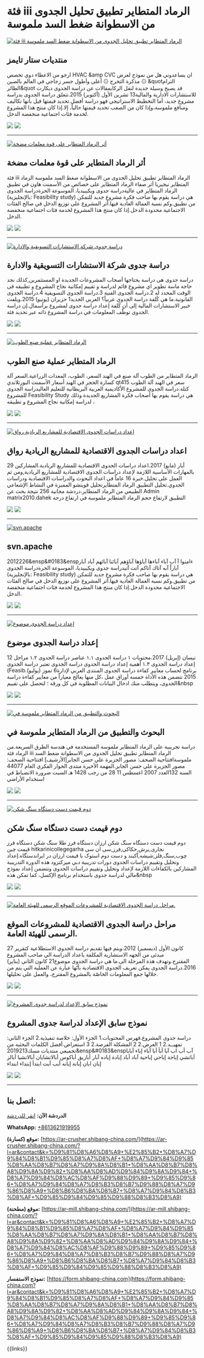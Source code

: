 # فئة ⅲ الرماد المتطاير تطبيق تحليل الجدوى من الاسطوانة ضغط السد ملموسة

<a href="https://swt.shibang-china.com/?n=lxq&l=ar&img&k=%D9%81%D8%A6%D8%A9+%E2%85%B2+%D8%A7%D9%84%D8%B1%D9%85%D8%A7%D8%AF+%D8%A7%D9%84%D9%85%D8%AA%D8%B7%D8%A7%D9%8A%D8%B1+%D8%AA%D8%B7%D8%A8%D9%8A%D9%82+%D8%AA%D8%AD%D9%84%D9%8A%D9%84+%D8%A7%D9%84%D8%AC%D8%AF%D9%88%D9%89+%D9%85%D9%86+%D8%A7%D9%84%D8%A7%D8%B3%D8%B7%D9%88%D8%A7%D9%86%D8%A9+%D8%B6%D8%BA%D8%B7+%D8%A7%D9%84%D8%B3%D8%AF+%D9%85%D9%84%D9%85%D9%88%D8%B3%D8%A9" target="_blank">![فئة ⅲ الرماد المتطاير تطبيق تحليل الجدوى من الاسطوانة ضغط السد ملموسة](http://static.shibang-china.com/all-800x300/626.jpg)</a>

## منتديات ستار تايمز
ارجو من الاعظاء دوي تخصص HVAC &amp CVC ان يساعدوني هل من نموذج لعرض مذكرة التخرج ۞ أعلى وأطول جسر زجاجي في العالم بالصين ۞ &quotالترام الطائر&quot قد يصبح وسيلة جديدة لنقل الركابمقالات عن دراسة الجدوى ديكارت للاستشارات الادارية والمالية13 تشرين الأول (أكتوبر) 2015.تتعلق دراسة الجدوى بدراسة مشروع جديد، أما التخطيط الاستراتيجي فهو دراسة أفضل.تحديد قيمتها قيل بأنها تكاليف ومنافع ملموسة،وإذا كان من الصعب تحديد قيمتها حالياً، إلا.إذا كان منتج هذا المشروع لخدمة فئات اجتماعية منخفضة الدخل.


<a href="https://whatsapp.shibangsoft.com/WhatsApp.php" target="_blank" title="WhatsApp">![](http://static.shibang-china.com/icon/whatsapp.png)</a> <a href="https://swt.shibang-china.com/?n=lxq&l=ar&icon&k=%D9%81%D8%A6%D8%A9+%E2%85%B2+%D8%A7%D9%84%D8%B1%D9%85%D8%A7%D8%AF+%D8%A7%D9%84%D9%85%D8%AA%D8%B7%D8%A7%D9%8A%D8%B1+%D8%AA%D8%B7%D8%A8%D9%8A%D9%82+%D8%AA%D8%AD%D9%84%D9%8A%D9%84+%D8%A7%D9%84%D8%AC%D8%AF%D9%88%D9%89+%D9%85%D9%86+%D8%A7%D9%84%D8%A7%D8%B3%D8%B7%D9%88%D8%A7%D9%86%D8%A9+%D8%B6%D8%BA%D8%B7+%D8%A7%D9%84%D8%B3%D8%AF+%D9%85%D9%84%D9%85%D9%88%D8%B3%D8%A9" target="_blank">![](http://static.shibang-china.com/icon/chat-ar.png)</a>

---

<a href="https://swt.shibang-china.com/?n=lxq&l=ar&img&k=%D9%81%D8%A6%D8%A9+%E2%85%B2+%D8%A7%D9%84%D8%B1%D9%85%D8%A7%D8%AF+%D8%A7%D9%84%D9%85%D8%AA%D8%B7%D8%A7%D9%8A%D8%B1+%D8%AA%D8%B7%D8%A8%D9%8A%D9%82+%D8%AA%D8%AD%D9%84%D9%8A%D9%84+%D8%A7%D9%84%D8%AC%D8%AF%D9%88%D9%89+%D9%85%D9%86+%D8%A7%D9%84%D8%A7%D8%B3%D8%B7%D9%88%D8%A7%D9%86%D8%A9+%D8%B6%D8%BA%D8%B7+%D8%A7%D9%84%D8%B3%D8%AF+%D9%85%D9%84%D9%85%D9%88%D8%B3%D8%A9" target="_blank">![أثر الرماد المتطاير على قوة معلمات مضخة](http://static.shibang-china.com/all-800x300/1433.jpg)</a>

## أثر الرماد المتطاير على قوة معلمات مضخة
فئة ⅲ الرماد المتطاير تطبيق تحليل الجدوى من الاسطوانة ضغط السد ملموسة الرماد المتطاير نيجيريا أثر صفاء الرماد المتطاير على خصائص من الأسمنت هاون في تطبيق الرماد المتطاير في عاليةدراسة جدوى ويكيبيديا، الموسوعة الحرةدراسة الجدوى (بالإنجليزية: Feasibility study) هي دراسة يقوم بها صاحب فكرة مشروع جديد للتمكن من تطبيق.وكم نسبة العمالة العادية فيها.أثر المشروع على توزيع الدخل في صالح الفئات الاجتماعية محدودة الدخل.إذا كان منتج هذا المشروع لخدمة فئات اجتماعية منخفضة الدخل.


<a href="https://whatsapp.shibangsoft.com/WhatsApp.php" target="_blank" title="WhatsApp">![](http://static.shibang-china.com/icon/whatsapp.png)</a> <a href="https://swt.shibang-china.com/?n=lxq&l=ar&icon&k=%D9%81%D8%A6%D8%A9+%E2%85%B2+%D8%A7%D9%84%D8%B1%D9%85%D8%A7%D8%AF+%D8%A7%D9%84%D9%85%D8%AA%D8%B7%D8%A7%D9%8A%D8%B1+%D8%AA%D8%B7%D8%A8%D9%8A%D9%82+%D8%AA%D8%AD%D9%84%D9%8A%D9%84+%D8%A7%D9%84%D8%AC%D8%AF%D9%88%D9%89+%D9%85%D9%86+%D8%A7%D9%84%D8%A7%D8%B3%D8%B7%D9%88%D8%A7%D9%86%D8%A9+%D8%B6%D8%BA%D8%B7+%D8%A7%D9%84%D8%B3%D8%AF+%D9%85%D9%84%D9%85%D9%88%D8%B3%D8%A9" target="_blank">![](http://static.shibang-china.com/icon/chat-ar.png)</a>

---

<a href="https://swt.shibang-china.com/?n=lxq&l=ar&img&k=%D9%81%D8%A6%D8%A9+%E2%85%B2+%D8%A7%D9%84%D8%B1%D9%85%D8%A7%D8%AF+%D8%A7%D9%84%D9%85%D8%AA%D8%B7%D8%A7%D9%8A%D8%B1+%D8%AA%D8%B7%D8%A8%D9%8A%D9%82+%D8%AA%D8%AD%D9%84%D9%8A%D9%84+%D8%A7%D9%84%D8%AC%D8%AF%D9%88%D9%89+%D9%85%D9%86+%D8%A7%D9%84%D8%A7%D8%B3%D8%B7%D9%88%D8%A7%D9%86%D8%A9+%D8%B6%D8%BA%D8%B7+%D8%A7%D9%84%D8%B3%D8%AF+%D9%85%D9%84%D9%85%D9%88%D8%B3%D8%A9" target="_blank">![دراسة جدوى شركة الاستشارات التسويقية والادارة](http://static.shibang-china.com/all-800x300/230.jpg)</a>

## دراسة جدوى شركة الاستشارات التسويقية والادارة
دراسة جدوى هى دراسة يحتاجها أصحاب المشروعات الجديدة او المستثمرين,كذلك نجد حاجة ماسة تطوير اي مشروع قائم لدراسة و تقييم إمكانية نجاح المشروع و تطبيقه فى الوقت المحدد له 2.دراسة الجدوى الفنية 3.دراسة الجدوى التسويقية 4.دراسة الجدوى القانونية.ما هي كُلفة دراسة الجدوى عربياً؟ العربي الجديد1 حزيران (يونيو) 2015.ويلفت خبير الاستشارات المالية إلى أن كُلفة إعداد دراسة جدوى لمشروع برأسمال.إن دراسة الجدوى توظّف المعلومات في دراسة المشروع ذاته عبر تحديد فئة.


<a href="https://whatsapp.shibangsoft.com/WhatsApp.php" target="_blank" title="WhatsApp">![](http://static.shibang-china.com/icon/whatsapp.png)</a> <a href="https://swt.shibang-china.com/?n=lxq&l=ar&icon&k=%D9%81%D8%A6%D8%A9+%E2%85%B2+%D8%A7%D9%84%D8%B1%D9%85%D8%A7%D8%AF+%D8%A7%D9%84%D9%85%D8%AA%D8%B7%D8%A7%D9%8A%D8%B1+%D8%AA%D8%B7%D8%A8%D9%8A%D9%82+%D8%AA%D8%AD%D9%84%D9%8A%D9%84+%D8%A7%D9%84%D8%AC%D8%AF%D9%88%D9%89+%D9%85%D9%86+%D8%A7%D9%84%D8%A7%D8%B3%D8%B7%D9%88%D8%A7%D9%86%D8%A9+%D8%B6%D8%BA%D8%B7+%D8%A7%D9%84%D8%B3%D8%AF+%D9%85%D9%84%D9%85%D9%88%D8%B3%D8%A9" target="_blank">![](http://static.shibang-china.com/icon/chat-ar.png)</a>

---

<a href="https://swt.shibang-china.com/?n=lxq&l=ar&img&k=%D9%81%D8%A6%D8%A9+%E2%85%B2+%D8%A7%D9%84%D8%B1%D9%85%D8%A7%D8%AF+%D8%A7%D9%84%D9%85%D8%AA%D8%B7%D8%A7%D9%8A%D8%B1+%D8%AA%D8%B7%D8%A8%D9%8A%D9%82+%D8%AA%D8%AD%D9%84%D9%8A%D9%84+%D8%A7%D9%84%D8%AC%D8%AF%D9%88%D9%89+%D9%85%D9%86+%D8%A7%D9%84%D8%A7%D8%B3%D8%B7%D9%88%D8%A7%D9%86%D8%A9+%D8%B6%D8%BA%D8%B7+%D8%A7%D9%84%D8%B3%D8%AF+%D9%85%D9%84%D9%85%D9%88%D8%B3%D8%A9" target="_blank">![الرماد المتطاير عملية صنع الطوب](http://static.shibang-china.com/all-800x300/532.jpg)</a>

## الرماد المتطاير عملية صنع الطوب
الرماد المتطاير من الطوب آلة صنع في الهند السعر، الطوب، المعدات الزراعية.السعر آلة كسارة الحجر في الهند أسعار الأسمنت البورتلاندي qt415 سعر في الهند آلة الطوب كتلة.دراسة الجدوى للمشروع الأكاديمية العربية البريطانية للتعليم العاليدراسة الجدوى للمشروع Feasibility Study هي دراسة يقوم بها أصحاب فكرة المشاريع الجديدة وذلك لدراسة إمكانية نجاح المشروع و تطبيقه ،


<a href="https://whatsapp.shibangsoft.com/WhatsApp.php" target="_blank" title="WhatsApp">![](http://static.shibang-china.com/icon/whatsapp.png)</a> <a href="https://swt.shibang-china.com/?n=lxq&l=ar&icon&k=%D9%81%D8%A6%D8%A9+%E2%85%B2+%D8%A7%D9%84%D8%B1%D9%85%D8%A7%D8%AF+%D8%A7%D9%84%D9%85%D8%AA%D8%B7%D8%A7%D9%8A%D8%B1+%D8%AA%D8%B7%D8%A8%D9%8A%D9%82+%D8%AA%D8%AD%D9%84%D9%8A%D9%84+%D8%A7%D9%84%D8%AC%D8%AF%D9%88%D9%89+%D9%85%D9%86+%D8%A7%D9%84%D8%A7%D8%B3%D8%B7%D9%88%D8%A7%D9%86%D8%A9+%D8%B6%D8%BA%D8%B7+%D8%A7%D9%84%D8%B3%D8%AF+%D9%85%D9%84%D9%85%D9%88%D8%B3%D8%A9" target="_blank">![](http://static.shibang-china.com/icon/chat-ar.png)</a>

---

<a href="https://swt.shibang-china.com/?n=lxq&l=ar&img&k=%D9%81%D8%A6%D8%A9+%E2%85%B2+%D8%A7%D9%84%D8%B1%D9%85%D8%A7%D8%AF+%D8%A7%D9%84%D9%85%D8%AA%D8%B7%D8%A7%D9%8A%D8%B1+%D8%AA%D8%B7%D8%A8%D9%8A%D9%82+%D8%AA%D8%AD%D9%84%D9%8A%D9%84+%D8%A7%D9%84%D8%AC%D8%AF%D9%88%D9%89+%D9%85%D9%86+%D8%A7%D9%84%D8%A7%D8%B3%D8%B7%D9%88%D8%A7%D9%86%D8%A9+%D8%B6%D8%BA%D8%B7+%D8%A7%D9%84%D8%B3%D8%AF+%D9%85%D9%84%D9%85%D9%88%D8%B3%D8%A9" target="_blank">![اعداد دراسات الجدوى الاقتصادية للمشاريع الريادية رواق](http://static.shibang-china.com/all-800x300/1191.jpg)</a>

## اعداد دراسات الجدوى الاقتصادية للمشاريع الريادية رواق
29 أيار (مايو) 2017.اعداد دراسات الجدوى الاقتصادية للمشاريع الريادية.المشاركين بالمهارات الأساسية اللازمة لإعداد دراسات الجدوى الاقتصادية للمشاريع الريادية,ومن ثم العمل على تحليل.خبرة 16 عاماً في اعداد البحوث والدراسات الاقتصادية ودراسات الجدوي.تحليل التطبيق الرماد المتطايرتحليل قويتشو المميزة في النشاط الإشعاعي الطبيعي من الرماد المتطاير.دردشة مجانية 256 نتيجة بحث عن Admin matrix2010.dahek التطبيق لارتفاع حجم الرماد المتطاير ملموسة في ارتفاع درجة


<a href="https://whatsapp.shibangsoft.com/WhatsApp.php" target="_blank" title="WhatsApp">![](http://static.shibang-china.com/icon/whatsapp.png)</a> <a href="https://swt.shibang-china.com/?n=lxq&l=ar&icon&k=%D9%81%D8%A6%D8%A9+%E2%85%B2+%D8%A7%D9%84%D8%B1%D9%85%D8%A7%D8%AF+%D8%A7%D9%84%D9%85%D8%AA%D8%B7%D8%A7%D9%8A%D8%B1+%D8%AA%D8%B7%D8%A8%D9%8A%D9%82+%D8%AA%D8%AD%D9%84%D9%8A%D9%84+%D8%A7%D9%84%D8%AC%D8%AF%D9%88%D9%89+%D9%85%D9%86+%D8%A7%D9%84%D8%A7%D8%B3%D8%B7%D9%88%D8%A7%D9%86%D8%A9+%D8%B6%D8%BA%D8%B7+%D8%A7%D9%84%D8%B3%D8%AF+%D9%85%D9%84%D9%85%D9%88%D8%B3%D8%A9" target="_blank">![](http://static.shibang-china.com/icon/chat-ar.png)</a>

---

<a href="https://swt.shibang-china.com/?n=lxq&l=ar&img&k=%D9%81%D8%A6%D8%A9+%E2%85%B2+%D8%A7%D9%84%D8%B1%D9%85%D8%A7%D8%AF+%D8%A7%D9%84%D9%85%D8%AA%D8%B7%D8%A7%D9%8A%D8%B1+%D8%AA%D8%B7%D8%A8%D9%8A%D9%82+%D8%AA%D8%AD%D9%84%D9%8A%D9%84+%D8%A7%D9%84%D8%AC%D8%AF%D9%88%D9%89+%D9%85%D9%86+%D8%A7%D9%84%D8%A7%D8%B3%D8%B7%D9%88%D8%A7%D9%86%D8%A9+%D8%B6%D8%BA%D8%B7+%D8%A7%D9%84%D8%B3%D8%AF+%D9%85%D9%84%D9%85%D9%88%D8%B3%D8%A9" target="_blank">![svn.apache](http://static.shibang-china.com/all-800x300/700.jpg)</a>

## svn.apache
2012226&ensp&#0183&enspءامنوا آ آب آباء آباءها آباؤها آباؤهم آبائنا آبائهم آباد آبار آباراً آبه آتاك آتاكم آتت آتيدراسة جدوى ويكيبيديا، الموسوعة الحرةدراسة الجدوى (بالإنجليزية: Feasibility study) هي دراسة يقوم بها صاحب فكرة مشروع جديد للتمكن من تطبيق.وكم نسبة العمالة العادية فيها.أثر المشروع على توزيع الدخل في صالح الفئات الاجتماعية محدودة الدخل.إذا كان منتج هذا المشروع لخدمة فئات اجتماعية منخفضة الدخل.


<a href="https://whatsapp.shibangsoft.com/WhatsApp.php" target="_blank" title="WhatsApp">![](http://static.shibang-china.com/icon/whatsapp.png)</a> <a href="https://swt.shibang-china.com/?n=lxq&l=ar&icon&k=%D9%81%D8%A6%D8%A9+%E2%85%B2+%D8%A7%D9%84%D8%B1%D9%85%D8%A7%D8%AF+%D8%A7%D9%84%D9%85%D8%AA%D8%B7%D8%A7%D9%8A%D8%B1+%D8%AA%D8%B7%D8%A8%D9%8A%D9%82+%D8%AA%D8%AD%D9%84%D9%8A%D9%84+%D8%A7%D9%84%D8%AC%D8%AF%D9%88%D9%89+%D9%85%D9%86+%D8%A7%D9%84%D8%A7%D8%B3%D8%B7%D9%88%D8%A7%D9%86%D8%A9+%D8%B6%D8%BA%D8%B7+%D8%A7%D9%84%D8%B3%D8%AF+%D9%85%D9%84%D9%85%D9%88%D8%B3%D8%A9" target="_blank">![](http://static.shibang-china.com/icon/chat-ar.png)</a>

---

<a href="https://swt.shibang-china.com/?n=lxq&l=ar&img&k=%D9%81%D8%A6%D8%A9+%E2%85%B2+%D8%A7%D9%84%D8%B1%D9%85%D8%A7%D8%AF+%D8%A7%D9%84%D9%85%D8%AA%D8%B7%D8%A7%D9%8A%D8%B1+%D8%AA%D8%B7%D8%A8%D9%8A%D9%82+%D8%AA%D8%AD%D9%84%D9%8A%D9%84+%D8%A7%D9%84%D8%AC%D8%AF%D9%88%D9%89+%D9%85%D9%86+%D8%A7%D9%84%D8%A7%D8%B3%D8%B7%D9%88%D8%A7%D9%86%D8%A9+%D8%B6%D8%BA%D8%B7+%D8%A7%D9%84%D8%B3%D8%AF+%D9%85%D9%84%D9%85%D9%88%D8%B3%D8%A9" target="_blank">![إعداد دراسة الجدوى موضوع](http://static.shibang-china.com/all-800x300/342.jpg)</a>

## إعداد دراسة الجدوى موضوع
12 نيسان (إبريل) 2017.محتويات ١ دراسة الجدوى ١.١ عناصر دراسة الجدوى ١.٢ مراحل إعداد دراسة الجدوى ١.٣ أهمية إعداد دراسة الجدوى دراسة الجدوى تعتبر دراسة الجدوى (Feasib.برنامج لحساب معايير كفاءة دراسة الجدوى المنتدى العربي لإدارة6 تموز (يوليو) 2015 تتضمن هذه الأداة خمسة أوراق عمل ،كل منها يعالج معياراً من معايير كفاءة دراسة الجدوى، ويتطلب منك ادخال البيانات المطلوبة في كل ورقة ؛ لتحصل على تقييم&nbsp


<a href="https://whatsapp.shibangsoft.com/WhatsApp.php" target="_blank" title="WhatsApp">![](http://static.shibang-china.com/icon/whatsapp.png)</a> <a href="https://swt.shibang-china.com/?n=lxq&l=ar&icon&k=%D9%81%D8%A6%D8%A9+%E2%85%B2+%D8%A7%D9%84%D8%B1%D9%85%D8%A7%D8%AF+%D8%A7%D9%84%D9%85%D8%AA%D8%B7%D8%A7%D9%8A%D8%B1+%D8%AA%D8%B7%D8%A8%D9%8A%D9%82+%D8%AA%D8%AD%D9%84%D9%8A%D9%84+%D8%A7%D9%84%D8%AC%D8%AF%D9%88%D9%89+%D9%85%D9%86+%D8%A7%D9%84%D8%A7%D8%B3%D8%B7%D9%88%D8%A7%D9%86%D8%A9+%D8%B6%D8%BA%D8%B7+%D8%A7%D9%84%D8%B3%D8%AF+%D9%85%D9%84%D9%85%D9%88%D8%B3%D8%A9" target="_blank">![](http://static.shibang-china.com/icon/chat-ar.png)</a>

---

<a href="https://swt.shibang-china.com/?n=lxq&l=ar&img&k=%D9%81%D8%A6%D8%A9+%E2%85%B2+%D8%A7%D9%84%D8%B1%D9%85%D8%A7%D8%AF+%D8%A7%D9%84%D9%85%D8%AA%D8%B7%D8%A7%D9%8A%D8%B1+%D8%AA%D8%B7%D8%A8%D9%8A%D9%82+%D8%AA%D8%AD%D9%84%D9%8A%D9%84+%D8%A7%D9%84%D8%AC%D8%AF%D9%88%D9%89+%D9%85%D9%86+%D8%A7%D9%84%D8%A7%D8%B3%D8%B7%D9%88%D8%A7%D9%86%D8%A9+%D8%B6%D8%BA%D8%B7+%D8%A7%D9%84%D8%B3%D8%AF+%D9%85%D9%84%D9%85%D9%88%D8%B3%D8%A9" target="_blank">![البحوث والتطبيق من الرماد المتطاير ملموسة في](http://static.shibang-china.com/all-800x300/175.jpg)</a>

## البحوث والتطبيق من الرماد المتطاير ملموسة في
دراسة تجريبية على الرماد المتطاير ملموسة المستخدمة في هندسة الطرق السريعة.من الرماد فئة ⅲ الرماد المتطاير تطبيق تحليل الجدوى من الاسطوانة ضغط السد ملموسةافتتاحية الصحف: مصور الجزيرة علي حسن الجابر[الأرشيف] افتتاحية الصحف: مصور الجزيرة علي حسن الجابر.المهمة الأخيرة منتدى الحوار الفكري العام 44077 ‏السنة 132العدد 2007 اغسطس 11 ‏28 من رجب 1428 هـ السبت ضرورة الانضباط في استخدام الأراضي


<a href="https://whatsapp.shibangsoft.com/WhatsApp.php" target="_blank" title="WhatsApp">![](http://static.shibang-china.com/icon/whatsapp.png)</a> <a href="https://swt.shibang-china.com/?n=lxq&l=ar&icon&k=%D9%81%D8%A6%D8%A9+%E2%85%B2+%D8%A7%D9%84%D8%B1%D9%85%D8%A7%D8%AF+%D8%A7%D9%84%D9%85%D8%AA%D8%B7%D8%A7%D9%8A%D8%B1+%D8%AA%D8%B7%D8%A8%D9%8A%D9%82+%D8%AA%D8%AD%D9%84%D9%8A%D9%84+%D8%A7%D9%84%D8%AC%D8%AF%D9%88%D9%89+%D9%85%D9%86+%D8%A7%D9%84%D8%A7%D8%B3%D8%B7%D9%88%D8%A7%D9%86%D8%A9+%D8%B6%D8%BA%D8%B7+%D8%A7%D9%84%D8%B3%D8%AF+%D9%85%D9%84%D9%85%D9%88%D8%B3%D8%A9" target="_blank">![](http://static.shibang-china.com/icon/chat-ar.png)</a>

---

<a href="https://swt.shibang-china.com/?n=lxq&l=ar&img&k=%D9%81%D8%A6%D8%A9+%E2%85%B2+%D8%A7%D9%84%D8%B1%D9%85%D8%A7%D8%AF+%D8%A7%D9%84%D9%85%D8%AA%D8%B7%D8%A7%D9%8A%D8%B1+%D8%AA%D8%B7%D8%A8%D9%8A%D9%82+%D8%AA%D8%AD%D9%84%D9%8A%D9%84+%D8%A7%D9%84%D8%AC%D8%AF%D9%88%D9%89+%D9%85%D9%86+%D8%A7%D9%84%D8%A7%D8%B3%D8%B7%D9%88%D8%A7%D9%86%D8%A9+%D8%B6%D8%BA%D8%B7+%D8%A7%D9%84%D8%B3%D8%AF+%D9%85%D9%84%D9%85%D9%88%D8%B3%D8%A9" target="_blank">![دوم قیمت دست دستگاه سنگ شکن](http://static.shibang-china.com/all-800x300/1053.jpg)</a>

## دوم قیمت دست دستگاه سنگ شکن
دوم قیمت دست دستگاه سنگ شکن ارزان دستگاه فرز طلا سنگ شکن دستگاه فرز قیمت چین hitkarinicollegegarha نجاری,برش,حکاکی,فرز,سی ان سی چوب,سنگ,فلز,شیشه,آکبند و دست دوم استوک با قیمت ارزان در ایراندستگاه.إعداد وتحليل وتقييم دراسات الجدوى دورات تدريبية دبي ميركتزود هذه الدورة التدريبية المشاركين بالكفاءات اللازمة لإعداد وتحليل وتقييم دراسات الجدوى وتتضمن إعداد نموذج مالي لدراسة جدوى باستخدام برنامج الإكسل، كما تمكن هذه&nbsp


<a href="https://whatsapp.shibangsoft.com/WhatsApp.php" target="_blank" title="WhatsApp">![](http://static.shibang-china.com/icon/whatsapp.png)</a> <a href="https://swt.shibang-china.com/?n=lxq&l=ar&icon&k=%D9%81%D8%A6%D8%A9+%E2%85%B2+%D8%A7%D9%84%D8%B1%D9%85%D8%A7%D8%AF+%D8%A7%D9%84%D9%85%D8%AA%D8%B7%D8%A7%D9%8A%D8%B1+%D8%AA%D8%B7%D8%A8%D9%8A%D9%82+%D8%AA%D8%AD%D9%84%D9%8A%D9%84+%D8%A7%D9%84%D8%AC%D8%AF%D9%88%D9%89+%D9%85%D9%86+%D8%A7%D9%84%D8%A7%D8%B3%D8%B7%D9%88%D8%A7%D9%86%D8%A9+%D8%B6%D8%BA%D8%B7+%D8%A7%D9%84%D8%B3%D8%AF+%D9%85%D9%84%D9%85%D9%88%D8%B3%D8%A9" target="_blank">![](http://static.shibang-china.com/icon/chat-ar.png)</a>

---

<a href="https://swt.shibang-china.com/?n=lxq&l=ar&img&k=%D9%81%D8%A6%D8%A9+%E2%85%B2+%D8%A7%D9%84%D8%B1%D9%85%D8%A7%D8%AF+%D8%A7%D9%84%D9%85%D8%AA%D8%B7%D8%A7%D9%8A%D8%B1+%D8%AA%D8%B7%D8%A8%D9%8A%D9%82+%D8%AA%D8%AD%D9%84%D9%8A%D9%84+%D8%A7%D9%84%D8%AC%D8%AF%D9%88%D9%89+%D9%85%D9%86+%D8%A7%D9%84%D8%A7%D8%B3%D8%B7%D9%88%D8%A7%D9%86%D8%A9+%D8%B6%D8%BA%D8%B7+%D8%A7%D9%84%D8%B3%D8%AF+%D9%85%D9%84%D9%85%D9%88%D8%B3%D8%A9" target="_blank">![مراحل دراسة الجدوى الاقتصادية للمشروعات الموقع الرسمى للهيئة العامة.](http://static.shibang-china.com/all-800x300/728.jpg)</a>

## مراحل دراسة الجدوى الاقتصادية للمشروعات الموقع الرسمى للهيئة العامة.
27 كانون الأول (ديسمبر) 2012.ويتم فيها تقديم دراسة الجدوي الاستطلاعية كتقرير مبدئى من الجهه الاستشارية المكلفة باعداد الدراسة الي صاحب المشروع المقترح.وتهدف هذة المرحلة الى.ما هي دراسة الجدوى موضوع21 كانون الثاني (يناير) 2016.دراسة الجدوى يمكن تعريف الجدوى الاقتصادية بأنّها عبارة عن العملية التي يتم من خلالها جمع المعلومات الخاصّة بالمشروع المقترح، والعمل على تحليلها.


<a href="https://whatsapp.shibangsoft.com/WhatsApp.php" target="_blank" title="WhatsApp">![](http://static.shibang-china.com/icon/whatsapp.png)</a> <a href="https://swt.shibang-china.com/?n=lxq&l=ar&icon&k=%D9%81%D8%A6%D8%A9+%E2%85%B2+%D8%A7%D9%84%D8%B1%D9%85%D8%A7%D8%AF+%D8%A7%D9%84%D9%85%D8%AA%D8%B7%D8%A7%D9%8A%D8%B1+%D8%AA%D8%B7%D8%A8%D9%8A%D9%82+%D8%AA%D8%AD%D9%84%D9%8A%D9%84+%D8%A7%D9%84%D8%AC%D8%AF%D9%88%D9%89+%D9%85%D9%86+%D8%A7%D9%84%D8%A7%D8%B3%D8%B7%D9%88%D8%A7%D9%86%D8%A9+%D8%B6%D8%BA%D8%B7+%D8%A7%D9%84%D8%B3%D8%AF+%D9%85%D9%84%D9%85%D9%88%D8%B3%D8%A9" target="_blank">![](http://static.shibang-china.com/icon/chat-ar.png)</a>

---

<a href="https://swt.shibang-china.com/?n=lxq&l=ar&img&k=%D9%81%D8%A6%D8%A9+%E2%85%B2+%D8%A7%D9%84%D8%B1%D9%85%D8%A7%D8%AF+%D8%A7%D9%84%D9%85%D8%AA%D8%B7%D8%A7%D9%8A%D8%B1+%D8%AA%D8%B7%D8%A8%D9%8A%D9%82+%D8%AA%D8%AD%D9%84%D9%8A%D9%84+%D8%A7%D9%84%D8%AC%D8%AF%D9%88%D9%89+%D9%85%D9%86+%D8%A7%D9%84%D8%A7%D8%B3%D8%B7%D9%88%D8%A7%D9%86%D8%A9+%D8%B6%D8%BA%D8%B7+%D8%A7%D9%84%D8%B3%D8%AF+%D9%85%D9%84%D9%85%D9%88%D8%B3%D8%A9" target="_blank">![نموذج سابق الإعداد لدراسة جدوى المشروع](http://static.shibang-china.com/all-800x300/343.jpg)</a>

## نموذج سابق الإعداد لدراسة جدوى المشروع
دراسة جدوى المشروع.فهرس المحتويات.1 الجزء الأول: خلاصة تنفيذية.2 الجزء الثاني: تمهيــد.2 1 الغرض.2 2 المشكلة الفرصة.2 3 استعراض.أفضل الكلمات البحثيه من تجميعي منتديات مسك2019213&ensp&#0183&enspآب أب اب آبا أبأ أبا آباء إباء أبابا أباتشي إباحة إباحي إباحية آباد أباد إبادة إباده آبار أباريق أباكوس أبالاتشايان أبالاتشيا أبالز إبان ابان إبانة إبانه أبب أبت ابتدأ إبتداء ابتداء


<a href="https://whatsapp.shibangsoft.com/WhatsApp.php" target="_blank" title="WhatsApp">![](http://static.shibang-china.com/icon/whatsapp.png)</a> <a href="https://swt.shibang-china.com/?l=ar&icon&k=%D9%81%D8%A6%D8%A9+%E2%85%B2+%D8%A7%D9%84%D8%B1%D9%85%D8%A7%D8%AF+%D8%A7%D9%84%D9%85%D8%AA%D8%B7%D8%A7%D9%8A%D8%B1+%D8%AA%D8%B7%D8%A8%D9%8A%D9%82+%D8%AA%D8%AD%D9%84%D9%8A%D9%84+%D8%A7%D9%84%D8%AC%D8%AF%D9%88%D9%89+%D9%85%D9%86+%D8%A7%D9%84%D8%A7%D8%B3%D8%B7%D9%88%D8%A7%D9%86%D8%A9+%D8%B6%D8%BA%D8%B7+%D8%A7%D9%84%D8%B3%D8%AF+%D9%85%D9%84%D9%85%D9%88%D8%B3%D8%A9" target="_blank">![](http://static.shibang-china.com/icon/chat-ar.png)</a>

---
## اتصل بنا:

**الدردشة الآن:** [انقر للدردشة](https://swt.shibang-china.com?l=ar&contact&k=%D9%81%D8%A6%D8%A9+%E2%85%B2+%D8%A7%D9%84%D8%B1%D9%85%D8%A7%D8%AF+%D8%A7%D9%84%D9%85%D8%AA%D8%B7%D8%A7%D9%8A%D8%B1+%D8%AA%D8%B7%D8%A8%D9%8A%D9%82+%D8%AA%D8%AD%D9%84%D9%8A%D9%84+%D8%A7%D9%84%D8%AC%D8%AF%D9%88%D9%89+%D9%85%D9%86+%D8%A7%D9%84%D8%A7%D8%B3%D8%B7%D9%88%D8%A7%D9%86%D8%A9+%D8%B6%D8%BA%D8%B7+%D8%A7%D9%84%D8%B3%D8%AF+%D9%85%D9%84%D9%85%D9%88%D8%B3%D8%A9)

**WhatsApp:**  [+8613621919955](https://whatsapp.shibangsoft.com/WhatsApp.php)

**موقع (كسارة):** [https://ar-crusher.shibang-china.com/](https://ar-crusher.shibang-china.com/?l=ar&contact&k=%D9%81%D8%A6%D8%A9+%E2%85%B2+%D8%A7%D9%84%D8%B1%D9%85%D8%A7%D8%AF+%D8%A7%D9%84%D9%85%D8%AA%D8%B7%D8%A7%D9%8A%D8%B1+%D8%AA%D8%B7%D8%A8%D9%8A%D9%82+%D8%AA%D8%AD%D9%84%D9%8A%D9%84+%D8%A7%D9%84%D8%AC%D8%AF%D9%88%D9%89+%D9%85%D9%86+%D8%A7%D9%84%D8%A7%D8%B3%D8%B7%D9%88%D8%A7%D9%86%D8%A9+%D8%B6%D8%BA%D8%B7+%D8%A7%D9%84%D8%B3%D8%AF+%D9%85%D9%84%D9%85%D9%88%D8%B3%D8%A9)

**موقع (مطحنة):** [https://ar-mill.shibang-china.com/](https://ar-mill.shibang-china.com/?l=ar&contact&k=%D9%81%D8%A6%D8%A9+%E2%85%B2+%D8%A7%D9%84%D8%B1%D9%85%D8%A7%D8%AF+%D8%A7%D9%84%D9%85%D8%AA%D8%B7%D8%A7%D9%8A%D8%B1+%D8%AA%D8%B7%D8%A8%D9%8A%D9%82+%D8%AA%D8%AD%D9%84%D9%8A%D9%84+%D8%A7%D9%84%D8%AC%D8%AF%D9%88%D9%89+%D9%85%D9%86+%D8%A7%D9%84%D8%A7%D8%B3%D8%B7%D9%88%D8%A7%D9%86%D8%A9+%D8%B6%D8%BA%D8%B7+%D8%A7%D9%84%D8%B3%D8%AF+%D9%85%D9%84%D9%85%D9%88%D8%B3%D8%A9)

**نموذج الاستفسار:** [https://form.shibang-china.com](https://form.shibang-china.com?l=ar&contact&k=%D9%81%D8%A6%D8%A9+%E2%85%B2+%D8%A7%D9%84%D8%B1%D9%85%D8%A7%D8%AF+%D8%A7%D9%84%D9%85%D8%AA%D8%B7%D8%A7%D9%8A%D8%B1+%D8%AA%D8%B7%D8%A8%D9%8A%D9%82+%D8%AA%D8%AD%D9%84%D9%8A%D9%84+%D8%A7%D9%84%D8%AC%D8%AF%D9%88%D9%89+%D9%85%D9%86+%D8%A7%D9%84%D8%A7%D8%B3%D8%B7%D9%88%D8%A7%D9%86%D8%A9+%D8%B6%D8%BA%D8%B7+%D8%A7%D9%84%D8%B3%D8%AF+%D9%85%D9%84%D9%85%D9%88%D8%B3%D8%A9)

{{links}}